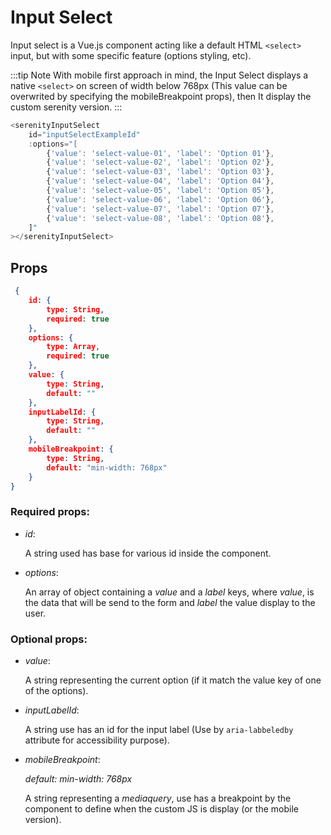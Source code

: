 # Input Select

Input select is a Vue.js component acting like a default HTML `<select>` input, but with some specific feature (options styling, etc).

:::tip Note
With mobile first approach in mind, the Input Select displays a native `<select>` on screen of width below 768px (This value can be overwrited by specifying the mobileBreakpoint props), then It display the custom serenity version.
:::

<div class="sd-example">
    <Example-InputSelect></Example-InputSelect>
</div>

```js
<serenityInputSelect
    id="inputSelectExampleId"
    :options="[
        {'value': 'select-value-01', 'label': 'Option 01'},
        {'value': 'select-value-02', 'label': 'Option 02'},
        {'value': 'select-value-03', 'label': 'Option 03'},
        {'value': 'select-value-04', 'label': 'Option 04'},
        {'value': 'select-value-05', 'label': 'Option 05'},
        {'value': 'select-value-06', 'label': 'Option 06'},
        {'value': 'select-value-07', 'label': 'Option 07'},
        {'value': 'select-value-08', 'label': 'Option 08'},
    ]"
></serenityInputSelect>
```

## Props

```json
 {
    id: {
        type: String,
        required: true
    },
    options: {
        type: Array,
        required: true
    },
    value: {
        type: String,
        default: ""
    },
    inputLabelId: {
        type: String,
        default: ""
    },
    mobileBreakpoint: {
        type: String,
        default: "min-width: 768px"
    }
}
```

### Required props:

* *id*:

    A string used has base for various id inside the component.

* *options*:

    An array of object containing a *value* and a *label* keys, where *value*, is the data that will be send to the form and *label* the value display to the user.

### Optional props:

* *value*:

    A string representing the current option (if it match the value key of one of the options).

* *inputLabelId*:

    A string use has an id for the input label (Use by `aria-labbeledby` attribute for accessibility purpose).

* *mobileBreakpoint*:

    *default: min-width: 768px*

    A string representing a *mediaquery*, use has a breakpoint by the component to define when the custom JS is display (or the mobile version).